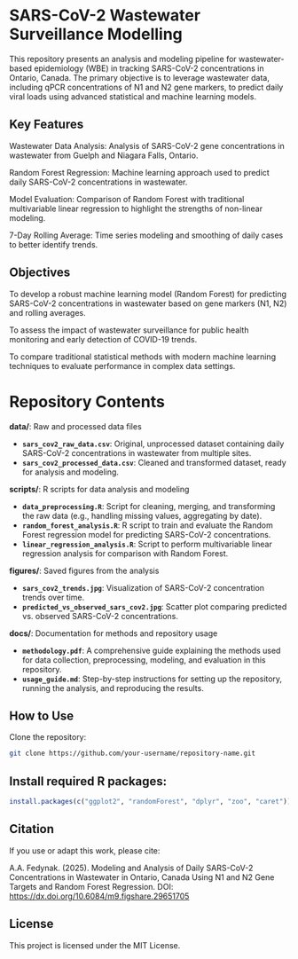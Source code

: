 # SARS-CoV-2 Wastewater Surveillance Modelling
This repository presents an analysis and modeling pipeline for wastewater-based epidemiology (WBE) in tracking SARS-CoV-2 concentrations in Ontario, Canada. The primary objective is to leverage wastewater data, including qPCR concentrations of N1 and N2 gene markers, to predict daily viral loads using advanced statistical and machine learning models.

## Key Features
Wastewater Data Analysis: Analysis of SARS-CoV-2 gene concentrations in wastewater from Guelph and Niagara Falls, Ontario.

Random Forest Regression: Machine learning approach used to predict daily SARS-CoV-2 concentrations in wastewater.

Model Evaluation: Comparison of Random Forest with traditional multivariable linear regression to highlight the strengths of non-linear modeling.

7-Day Rolling Average: Time series modeling and smoothing of daily cases to better identify trends.

## Objectives
To develop a robust machine learning model (Random Forest) for predicting SARS-CoV-2 concentrations in wastewater based on gene markers (N1, N2) and rolling averages.

To assess the impact of wastewater surveillance for public health monitoring and early detection of COVID-19 trends.

To compare traditional statistical methods with modern machine learning techniques to evaluate performance in complex data settings.

# Repository Contents

**data/**: Raw and processed data files
- **`sars_cov2_raw_data.csv`**: Original, unprocessed dataset containing daily SARS-CoV-2 concentrations in wastewater from multiple sites.
- **`sars_cov2_processed_data.csv`**: Cleaned and transformed dataset, ready for analysis and modeling.
  
**scripts/**: R scripts for data analysis and modeling
- **`data_preprocessing.R`**: Script for cleaning, merging, and transforming the raw data (e.g., handling missing values, aggregating by date).
- **`random_forest_analysis.R`**: R script to train and evaluate the Random Forest regression model for predicting SARS-CoV-2 concentrations.
- **`linear_regression_analysis.R`**: Script to perform multivariable linear regression analysis for comparison with Random Forest.

**figures/**: Saved figures from the analysis
- **`sars_cov2_trends.jpg`**: Visualization of SARS-CoV-2 concentration trends over time.
- **`predicted_vs_observed_sars_cov2.jpg`**: Scatter plot comparing predicted vs. observed SARS-CoV-2 concentrations.

**docs/**: Documentation for methods and repository usage
- **`methodology.pdf`**: A comprehensive guide explaining the methods used for data collection, preprocessing, modeling, and evaluation in this repository.
- **`usage_guide.md`**: Step-by-step instructions for setting up the repository, running the analysis, and reproducing the results.

## How to Use
Clone the repository:

```bash
git clone https://github.com/your-username/repository-name.git
```


## Install required R packages:

```R
install.packages(c("ggplot2", "randomForest", "dplyr", "zoo", "caret"))
```


## Citation
If you use or adapt this work, please cite:

A.A. Fedynak. (2025). Modeling and Analysis of Daily SARS-CoV-2 Concentrations in Wastewater in Ontario, Canada Using N1 and N2 Gene Targets and Random Forest Regression. 
DOI: https://dx.doi.org/10.6084/m9.figshare.29651705

## License
This project is licensed under the MIT License.
